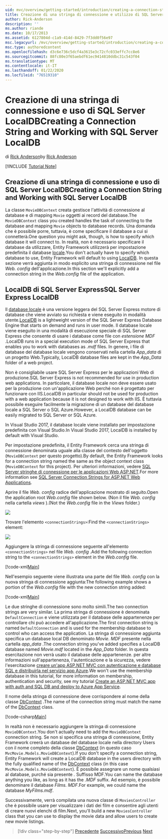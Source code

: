 ```yaml
---
uid: mvc/overview/getting-started/introduction/creating-a-connection-string
title: Creazione di una stringa di connessione e utilizzo di SQL Server database locale | Microsoft Docs
author: Rick-Anderson
description: ''
ms.author: riande
ms.date: 10/17/2013
ms.assetid: 6127804d-c1a9-414d-8429-7f3dd0f56e97
msc.legacyurl: /mvc/overview/getting-started/introduction/creating-a-connection-string
msc.type: authoredcontent
ms.openlocfilehash: d3c6e736c5dcf4a3615e3c72cfc033effc7cc8e6
ms.sourcegitcommit: 88fc80e3f65aebdf61ec9414810ddbc31c543f04
ms.translationtype: MT
ms.contentlocale: it-IT
ms.lasthandoff: 01/22/2020
ms.locfileid: "76519310"
---
```

# <a name="creating-a-connection-string-and-working-with-sql-server-localdb"></a><span data-ttu-id="29514-102">Creazione di una stringa di connessione e uso di SQL Server LocalDB</span><span class="sxs-lookup"><span data-stu-id="29514-102">Creating a Connection String and Working with SQL Server LocalDB</span></span>

<span data-ttu-id="29514-103">di [Rick Anderson]((https://twitter.com/RickAndMSFT))</span><span class="sxs-lookup"><span data-stu-id="29514-103">by [Rick Anderson]((https://twitter.com/RickAndMSFT))</span></span>

[!INCLUDE [Tutorial Note](index.md)]

## <a name="creating-a-connection-string-and-working-with-sql-server-localdb"></a><span data-ttu-id="29514-104">Creazione di una stringa di connessione e uso di SQL Server LocalDB</span><span class="sxs-lookup"><span data-stu-id="29514-104">Creating a Connection String and Working with SQL Server LocalDB</span></span>

<span data-ttu-id="29514-105">La classe `MovieDBContext` creata gestisce l'attività di connessione al database e di mapping `Movie` oggetti ai record del database.</span><span class="sxs-lookup"><span data-stu-id="29514-105">The `MovieDBContext` class you created handles the task of connecting to the database and mapping `Movie` objects to database records.</span></span> <span data-ttu-id="29514-106">Una domanda che è possibile porre, tuttavia, è come specificare il database a cui si connetterà.</span><span class="sxs-lookup"><span data-stu-id="29514-106">One question you might ask, though, is how to specify which database it will connect to.</span></span> <span data-ttu-id="29514-107">In realtà, non è necessario specificare il database da utilizzare, Entity Framework utilizzerà per impostazione predefinita il database [locale](https://docs.microsoft.com/sql/database-engine/configure-windows/sql-server-2016-express-localdb).</span><span class="sxs-lookup"><span data-stu-id="29514-107">You don't actually have to specify which database to use, Entity Framework will default to using [LocalDB](https://docs.microsoft.com/sql/database-engine/configure-windows/sql-server-2016-express-localdb).</span></span> <span data-ttu-id="29514-108">In questa sezione verrà aggiunta in modo esplicito una stringa di connessione nel file *Web. config* dell'applicazione.</span><span class="sxs-lookup"><span data-stu-id="29514-108">In this section we'll explicitly add a connection string in the *Web.config* file of the application.</span></span>

## <a name="sql-server-express-localdb"></a><span data-ttu-id="29514-109">LocalDB di SQL Server Express</span><span class="sxs-lookup"><span data-stu-id="29514-109">SQL Server Express LocalDB</span></span>

<span data-ttu-id="29514-110">Il [database locale](https://docs.microsoft.com/sql/database-engine/configure-windows/sql-server-2016-express-localdb) è una versione leggera del SQL Server Express motore di database che viene avviato su richiesta e viene eseguito in modalità utente.</span><span class="sxs-lookup"><span data-stu-id="29514-110">[LocalDB](https://docs.microsoft.com/sql/database-engine/configure-windows/sql-server-2016-express-localdb) is a lightweight version of the SQL Server Express Database Engine that starts on demand and runs in user mode.</span></span> <span data-ttu-id="29514-111">Il database locale viene eseguito in una modalità di esecuzione speciale di SQL Server Express che consente di usare i database come file con *estensione MDF* .</span><span class="sxs-lookup"><span data-stu-id="29514-111">LocalDB runs in a special execution mode of SQL Server Express that enables you to work with databases as *.mdf* files.</span></span> <span data-ttu-id="29514-112">In genere, i file di database del database locale vengono conservati nella cartella *App\_data* di un progetto Web.</span><span class="sxs-lookup"><span data-stu-id="29514-112">Typically, LocalDB database files are kept in the *App\_Data* folder of a web project.</span></span>

<span data-ttu-id="29514-113">Non è consigliabile usare SQL Server Express per le applicazioni Web di produzione.</span><span class="sxs-lookup"><span data-stu-id="29514-113">SQL Server Express is not recommended for use in production web applications.</span></span> <span data-ttu-id="29514-114">In particolare, il database locale non deve essere usato per la produzione con un'applicazione Web perché non è progettato per funzionare con IIS.</span><span class="sxs-lookup"><span data-stu-id="29514-114">LocalDB in particular should not be used for production with a web application because it is not designed to work with IIS.</span></span> <span data-ttu-id="29514-115">È tuttavia possibile eseguire facilmente la migrazione di un database del database locale a SQL Server o SQL Azure.</span><span class="sxs-lookup"><span data-stu-id="29514-115">However, a LocalDB database can be easily migrated to SQL Server or SQL Azure.</span></span>

<span data-ttu-id="29514-116">In Visual Studio 2017, il database locale viene installato per impostazione predefinita con Visual Studio.</span><span class="sxs-lookup"><span data-stu-id="29514-116">In Visual Studio 2017, LocalDB is installed by default with Visual Studio.</span></span>

<span data-ttu-id="29514-117">Per impostazione predefinita, il Entity Framework cerca una stringa di connessione denominata uguale alla classe del contesto dell'oggetto (`MovieDBContext` per questo progetto).</span><span class="sxs-lookup"><span data-stu-id="29514-117">By default, the Entity Framework looks for a connection string named the same as the object context class (`MovieDBContext` for this project).</span></span> <span data-ttu-id="29514-118">Per ulteriori informazioni, vedere [SQL Server stringhe di connessione per le applicazioni Web ASP.NET](https://msdn.microsoft.com/library/jj653752.aspx).</span><span class="sxs-lookup"><span data-stu-id="29514-118">For more information see [SQL Server Connection Strings for ASP.NET Web Applications](https://msdn.microsoft.com/library/jj653752.aspx).</span></span>

<span data-ttu-id="29514-119">Aprire il file *Web. config* radice dell'applicazione mostrato di seguito.</span><span class="sxs-lookup"><span data-stu-id="29514-119">Open the application root *Web.config* file shown below.</span></span> <span data-ttu-id="29514-120">(Non il file *Web. config* nella cartella *views* ).</span><span class="sxs-lookup"><span data-stu-id="29514-120">(Not the *Web.config* file in the *Views* folder.)</span></span>

![](creating-a-connection-string/_static/image1.png)

<span data-ttu-id="29514-121">Trovare l'elemento `<connectionStrings>`:</span><span class="sxs-lookup"><span data-stu-id="29514-121">Find the `<connectionStrings>` element:</span></span>

![](creating-a-connection-string/_static/image2.png)

<span data-ttu-id="29514-122">Aggiungere la stringa di connessione seguente all'elemento `<connectionStrings>` nel file *Web. config* .</span><span class="sxs-lookup"><span data-stu-id="29514-122">Add the following connection string to the `<connectionStrings>` element in the *Web.config* file.</span></span>

[!code-xml[Main](creating-a-connection-string/samples/sample1.xml)]

<span data-ttu-id="29514-123">Nell'esempio seguente viene illustrata una parte del file *Web. config* con la nuova stringa di connessione aggiunta:</span><span class="sxs-lookup"><span data-stu-id="29514-123">The following example shows a portion of the *Web.config* file with the new connection string added:</span></span>

[!code-xml[Main](creating-a-connection-string/samples/sample2.xml)]

<span data-ttu-id="29514-124">Le due stringhe di connessione sono molto simili.</span><span class="sxs-lookup"><span data-stu-id="29514-124">The two connection strings are very similar.</span></span> <span data-ttu-id="29514-125">La prima stringa di connessione è denominata `DefaultConnection` e viene utilizzata per il database delle appartenenze per controllare chi può accedere all'applicazione.</span><span class="sxs-lookup"><span data-stu-id="29514-125">The first connection string is named `DefaultConnection` and is used for the membership database to control who can access the application.</span></span> <span data-ttu-id="29514-126">La stringa di connessione aggiunta specifica un database local DB denominato *Movie. MDF* presente nella cartella *app\_data* .</span><span class="sxs-lookup"><span data-stu-id="29514-126">The connection string you've added specifies a LocalDB database named *Movie.mdf* located in the *App\_Data* folder.</span></span> <span data-ttu-id="29514-127">In questa esercitazione non verrà usato il database delle appartenenze. per altre informazioni sull'appartenenza, l'autenticazione e la sicurezza, vedere l'esercitazione [creare un'app ASP.NET MVC con autenticazione e database SQL e distribuirla nel servizio app Azure](https://docs.microsoft.com/aspnet/core/security/authorization/secure-data).</span><span class="sxs-lookup"><span data-stu-id="29514-127">We won't use the membership database in this tutorial, for more information on membership, authentication and security, see my tutorial [Create an ASP.NET MVC app with auth and SQL DB and deploy to Azure App Service](https://docs.microsoft.com/aspnet/core/security/authorization/secure-data).</span></span>

<span data-ttu-id="29514-128">Il nome della stringa di connessione deve corrispondere al nome della classe [DbContext](https://msdn.microsoft.com/library/system.data.entity.dbcontext(v=vs.103).aspx) .</span><span class="sxs-lookup"><span data-stu-id="29514-128">The name of the connection string must match the name of the [DbContext](https://msdn.microsoft.com/library/system.data.entity.dbcontext(v=vs.103).aspx) class.</span></span>

[!code-csharp[Main](creating-a-connection-string/samples/sample3.cs?highlight=15)]

<span data-ttu-id="29514-129">In realtà non è necessario aggiungere la stringa di connessione `MovieDBContext`.</span><span class="sxs-lookup"><span data-stu-id="29514-129">You don't actually need to add the `MovieDBContext` connection string.</span></span> <span data-ttu-id="29514-130">Se non si specifica una stringa di connessione, Entity Framework creerà un database del database locale nella directory Users con il nome completo della classe [DbContext](https://msdn.microsoft.com/library/system.data.entity.dbcontext(v=vs.103).aspx) (in questo caso `MvcMovie.Models.MovieDBContext`).</span><span class="sxs-lookup"><span data-stu-id="29514-130">If you don't specify a connection string, Entity Framework will create a LocalDB database in the users directory with the fully qualified name of the [DbContext](https://msdn.microsoft.com/library/system.data.entity.dbcontext(v=vs.103).aspx) class (in this case `MvcMovie.Models.MovieDBContext`).</span></span> <span data-ttu-id="29514-131">È possibile assegnare un nome qualsiasi al database, purché sia presente *.* Suffisso MDF.</span><span class="sxs-lookup"><span data-stu-id="29514-131">You can name the database anything you like, as long as it has the *.MDF* suffix.</span></span> <span data-ttu-id="29514-132">Ad esempio, è possibile denominare il database *Films. MDF*.</span><span class="sxs-lookup"><span data-stu-id="29514-132">For example, we could name the database *MyFilms.mdf*.</span></span>

<span data-ttu-id="29514-133">Successivamente, verrà compilata una nuova classe di `MoviesController` che è possibile usare per visualizzare i dati dei film e consentire agli utenti di creare nuovi elenchi di film.</span><span class="sxs-lookup"><span data-stu-id="29514-133">Next, you'll build a new `MoviesController` class that you can use to display the movie data and allow users to create new movie listings.</span></span>

> [!div class="step-by-step"]
> <span data-ttu-id="29514-134">[Precedente](adding-a-model.md)
> [Successivo](accessing-your-models-data-from-a-controller.md)</span><span class="sxs-lookup"><span data-stu-id="29514-134">[Previous](adding-a-model.md)
[Next](accessing-your-models-data-from-a-controller.md)</span></span>
